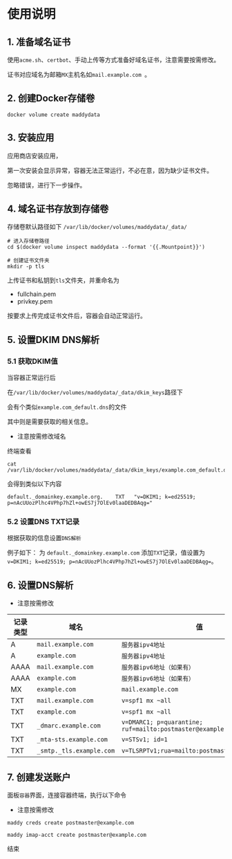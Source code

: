 # 使用说明

## 1. 准备域名证书
使用`acme.sh`、`certbot`、手动上传等方式准备好域名证书，注意需要按需修改。

证书对应域名为邮箱`MX`主机名如`mail.example.com `。

## 2. 创建Docker存储卷
```
docker volume create maddydata 
```

## 3. 安装应用

应用商店安装应用，

第一次安装会显示异常，容器无法正常运行，不必在意，因为缺少证书文件。

忽略错误，进行下一步操作。


## 4. 域名证书存放到存储卷

存储卷默认路径如下
`/var/lib/docker/volumes/maddydata/_data/`

```
# 进入存储卷路径
cd $(docker volume inspect maddydata --format '{{.Mountpoint}}')

# 创建证书文件夹
mkdir -p tls
```
上传证书和私钥到`tls`文件夹，并重命名为
- fullchain.pem
- privkey.pem

按要求上传完成证书文件后，容器会自动正常运行。

## 5. 设置DKIM DNS解析
### 5.1 获取DKIM值

当容器正常运行后

在`/var/lib/docker/volumes/maddydata/_data/dkim_keys`路径下

会有个类似`example.com_default.dns`的文件

其中则是需要获取的相关信息。

- 注意按需修改域名

终端查看
```
cat /var/lib/docker/volumes/maddydata/_data/dkim_keys/example.com_default.dns 
```

会得到类似以下内容
```
default._domainkey.example.org.    TXT   "v=DKIM1; k=ed25519; p=nAcUUozPlhc4VPhp7hZl+owES7j7OlEv0laaDEDBAqg="
```

### 5.2 设置DNS TXT记录

根据获取的信息设置`DNS解析`

例子如下：
为 `default._domainkey.example.com` 添加`TXT`记录，值设置为`v=DKIM1; k=ed25519; p=nAcUUozPlhc4VPhp7hZl+owES7j7OlEv0laaDEDBAqg=`。

## 6. 设置DNS解析

- 注意按需修改

| 记录类型 | 域名  | 值   |
| --- | --- | --- |
| A   | `mail.example.com` | `服务器ipv4地址` |
| A   | `example.com` | `服务器ipv4地址` |
| AAAA | `mail.example.com` | `服务器ipv6地址（如果有）` |
| AAAA | `example.com` | `服务器ipv6地址（如果有）` |
| MX  | `example.com` | `mail.example.com` |
| TXT | `mail.example.com` | `v=spf1 mx ~all` |
| TXT | `example.com` | `v=spf1 mx ~all` |
| TXT | `_dmarc.example.com` | `v=DMARC1; p=quarantine; ruf=mailto:postmaster@example.com` |
| TXT | `_mta-sts.example.com` | `v=STSv1; id=1` |
| TXT | `_smtp._tls.example.com` | `v=TLSRPTv1;rua=mailto:postmaster@example.com` |

## 7. 创建发送账户

面板`容器`界面，连接容器终端，执行以下命令

- 注意按需修改

```
maddy creds create postmaster@example.com

maddy imap-acct create postmaster@example.com 
```
结束

